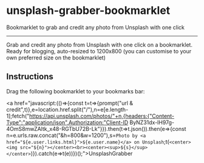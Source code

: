 # unsplash-grabber-bookmarklet
Bookmarklet to grab and credit any photo from Unsplash with one click

---

Grab and credit any photo from Unsplash with one click on a bookmarklet. Ready for blogging, auto-resized to 1200x800 (you can customise to your own preferred size on the bookmarklet)

## Instructions

Drag the following bookmarklet to your bookmarks bar:

<a href="javascript:(()=>{const t=t=>{prompt("url & credit",t)},e=location.href.split("/"),n=e[e.length-1];fetch("https://api.unsplash.com/photos/"+n,{headers:{"Content-Type":"application/json",Authorization:"Client-ID ByNZ31dx-lH97g-4OmS8mwZAltk_x48-RGTbU72B-Lk"}}).then(t=>t.json()).then(e=>{const n=e.urls.raw.concat("&h=800&w=1200"),s=`Photo by <a href="${e.user.links.html}">${e.user.name}</a> on Unsplash`;t(`<center><img src="${n}"></center><br><center><sup>${s}</sup></center>`)}).catch(e=>t(e))})();">UnsplashGrabber</a>
